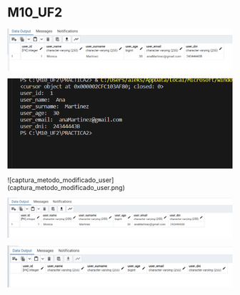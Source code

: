 # M10_UF2





![captura_metodo_update](captura_metodo_update.png)

![captura_metodo_read](captura_metodo_read.png)

![captura_metodo_modificado_user]
(captura_metodo_modificado_user.png)

![Captura antes del metodo delete](captura_antes_Del_metodo_delete.png)

![Captura despues del metodo delete](captura_despues_del_metodo_delete.png)